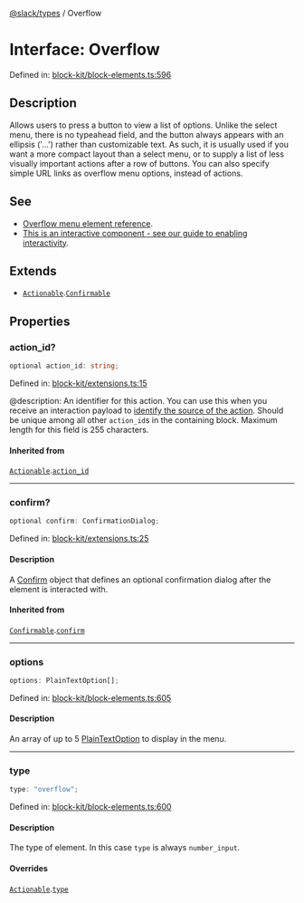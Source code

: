 [@slack/types](../index.md) / Overflow

# Interface: Overflow

Defined in: [block-kit/block-elements.ts:596](https://github.com/slackapi/node-slack-sdk/blob/main/packages/types/src/block-kit/block-elements.ts#L596)

## Description

Allows users to press a button to view a list of options.
Unlike the select menu, there is no typeahead field, and the button always appears with an ellipsis ('…') rather
than customizable text. As such, it is usually used if you want a more compact layout than a select menu, or to
supply a list of less visually important actions after a row of buttons. You can also specify simple URL links as
overflow menu options, instead of actions.

## See

 - [Overflow menu element reference](https://docs.slack.dev/reference/block-kit/block-elements/overflow-menu-element).
 - [This is an interactive component - see our guide to enabling interactivity](https://docs.slack.dev/interactivity/handling-user-interaction).

## Extends

- [`Actionable`](Actionable.md).[`Confirmable`](Confirmable.md)

## Properties

### action\_id?

```ts
optional action_id: string;
```

Defined in: [block-kit/extensions.ts:15](https://github.com/slackapi/node-slack-sdk/blob/main/packages/types/src/block-kit/extensions.ts#L15)

@description: An identifier for this action. You can use this when you receive an interaction payload to
[identify the source of the action](https://docs.slack.dev/interactivity/handling-user-interaction#payloads). Should be unique
among all other `action_id`s in the containing block. Maximum length for this field is 255 characters.

#### Inherited from

[`Actionable`](Actionable.md).[`action_id`](Actionable.md#action_id)

***

### confirm?

```ts
optional confirm: ConfirmationDialog;
```

Defined in: [block-kit/extensions.ts:25](https://github.com/slackapi/node-slack-sdk/blob/main/packages/types/src/block-kit/extensions.ts#L25)

#### Description

A [Confirm](Confirm.md) object that defines an optional confirmation dialog after the element is interacted
with.

#### Inherited from

[`Confirmable`](Confirmable.md).[`confirm`](Confirmable.md#confirm)

***

### options

```ts
options: PlainTextOption[];
```

Defined in: [block-kit/block-elements.ts:605](https://github.com/slackapi/node-slack-sdk/blob/main/packages/types/src/block-kit/block-elements.ts#L605)

#### Description

An array of up to 5 [PlainTextOption](PlainTextOption.md) to display in the menu.

***

### type

```ts
type: "overflow";
```

Defined in: [block-kit/block-elements.ts:600](https://github.com/slackapi/node-slack-sdk/blob/main/packages/types/src/block-kit/block-elements.ts#L600)

#### Description

The type of element. In this case `type` is always `number_input`.

#### Overrides

[`Actionable`](Actionable.md).[`type`](Actionable.md#type)
